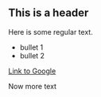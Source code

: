 ## This is a header

Here is some regular text.

* bullet 1
* bullet 2

[Link to Google](www.google.com)

Now more text